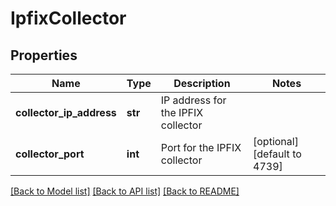 # IpfixCollector

## Properties
Name | Type | Description | Notes
------------ | ------------- | ------------- | -------------
**collector_ip_address** | **str** | IP address for the IPFIX collector | 
**collector_port** | **int** | Port for the IPFIX collector | [optional] [default to 4739]

[[Back to Model list]](../README.md#documentation-for-models) [[Back to API list]](../README.md#documentation-for-api-endpoints) [[Back to README]](../README.md)

